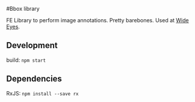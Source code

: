 #Bbox library

FE Library to perform image annotations. Pretty barebones. Used at [Wide Eyes](http://wide-eyes.it).

## Development

build: `npm start`

## Dependencies
 RxJS: `npm install --save rx`
